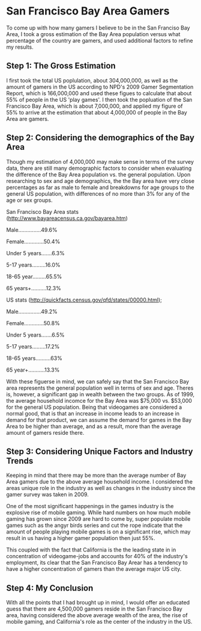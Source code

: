 San Francisco Bay Area Gamers
=============

To come up with how many gamers I believe to be in the San Franciso
Bay Area, I took a gross estimation of the Bay Area population 
versus what percentage of the country 
are gamers, and used additional factors to refine my results.

Step 1: The Gross Estimation
----------------------------

I first took the total US poplulation, about 304,000,000, as well as 
the amount of gamers in the US according to NPD's 2009 Gamer 
Segmentation Report, which is 166,000,000 and used these figues to 
calculate that about 55% of people in the US 'play games'. I then took
the popluation of the San Francisco Bay Area, which is about 
7,000,000, and applied my figure of 55% to arrive at the estimation 
that about 4,000,000 of people in the Bay Area are gamers.


Step 2: Considering the demographics of the Bay Area
----------------------------------------------------

Though my estimation of 4,000,000 may make sense in terms of the 
survey data, there are still many demographic factors to consider 
when evaluating the difference of the Bay Area population vs. the 
general population. Upon researching to sex and age demographics, the
the Bay area have very close percentages as far as male to female 
and breakdowns for age groups to the general US population, with 
differences of no more than 3% for any of the age or sex groups. 

San Francisco Bay Area stats
(http://www.bayareacensus.ca.gov/bayarea.htm)

Male...............49.6%

Female.............50.4%


Under 5 years.......6.3%

5-17 years.........16.0%

18-65 year.........65.5%

65 years+..........12.3%

US stats
(http://quickfacts.census.gov/qfd/states/00000.html);

Male...............49.2%

Female.............50.8%


Under 5 years.......6.5%

5-17 years.........17.2%

18-65 years..........63%

65 year+...........13.3%

With these figuerse in mind, we can safely say that the San Francisco
Bay area represents the general population well in terms of sex and 
age. Theres is, however, a significant gap in wealth between the two
groups. As of 1999, the average household incomce for the Bay Area 
was $75,000 vs. $53,000 for the general US population. Being that 
videogames are considered a normal good, that is that an increase in
income leads to an increase in demand for that product, we can assume
the demand for games in the Bay Area to be higher than average, and
as a result, more than the average amount of gamers reside there.

Step 3: Considering Unique Factors and Industry Trends
------------------------------------------------------

Keeping in mind that there may be more than the average number of 
Bay Area gamers due to the above average household income. I 
considered the areas unique role in the industry as well as changes 
in the industry since the gamer survey was taken in 2009. 

One of the most significant happenings in the games industry is the 
explosive rise of mobile gaming. While hard numbers on how much 
mobile gaming has grown since 2009 are hard to come by, super
populate mobile games such as the angyr birds series and cut the rope 
indicate that the amount of people playing mobile games is on a 
significant rise, which may result in us having a higher gamer population then just 55%.

This coupled with the fact that California is the the leading state in
in concentration of videogame-jobs and accounts for 40% of the 
industry's employment, its clear that the San Francisco Bay Arear has
a tendency to have a higher concentration of gamers than the average 
major US city. 

Step 4: My Conclusion
---------------------

With all the points that I had brought up in mind, I would offer an
educated guess that there are 4,500,000 gamers reside in the San 
Francisco Bay area, having considered the above average wealth of the
area, the rise of mobile gaming, and California's role as the center of
the industry in the US. 



